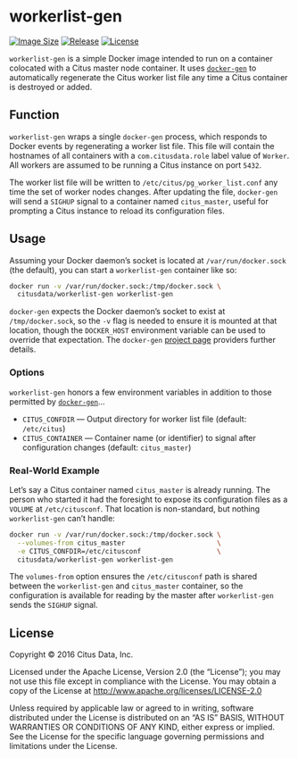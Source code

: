 # workerlist-gen

[![Image Size](https://img.shields.io/imagelayers/image-size/citusdata/workerlist-gen/latest.svg)][image size]
[![Release](https://img.shields.io/github/release/citusdata/workerlist-gen.svg)][release]
[![License](https://img.shields.io/github/license/citusdata/workerlist-gen.svg)][license]

`workerlist-gen` is a simple Docker image intended to run on a container colocated with a Citus master node container. It uses [`docker-gen`][docker-gen] to automatically regenerate the Citus worker list file any time a Citus container is destroyed or added.

## Function

`workerlist-gen` wraps a single `docker-gen` process, which responds to Docker events by regenerating a worker list file. This file will contain the hostnames of all containers with a `com.citusdata.role` label value of `Worker`. All workers are assumed to be running a Citus instance on port `5432`.

The worker list file will be written to `/etc/citus/pg_worker_list.conf` any time the set of worker nodes changes. After updating the file, `docker-gen` will send a `SIGHUP` signal to a container named `citus_master`, useful for prompting a Citus instance to reload its configuration files.

## Usage

Assuming your Docker daemon’s socket is located at `/var/run/docker.sock` (the default), you can start a `workerlist-gen` container like so:

```bash
docker run -v /var/run/docker.sock:/tmp/docker.sock \
  citusdata/workerlist-gen workerlist-gen
```

`docker-gen` expects the Docker daemon’s socket to exist at `/tmp/docker.sock`, so the `-v` flag is needed to ensure it is mounted at that location, though the `DOCKER_HOST` environment variable can be used to override that expectation. The `docker-gen` [project page][docker-gen] providers further details.

### Options

`workerlist-gen` honors a few environment variables in addition to those permitted by [`docker-gen`][docker-gen]…

  * `CITUS_CONFDIR` — Output directory for worker list file (default: `/etc/citus`)
  * `CITUS_CONTAINER` — Container name (or identifier) to signal after configuration changes (default: `citus_master`)

### Real-World Example

Let’s say a Citus container named `citus_master` is already running. The person who started it had the foresight to expose its configuration files as a `VOLUME` at `/etc/citusconf`. That location is non-standard, but nothing `workerlist-gen` can’t handle:

```bash
docker run -v /var/run/docker.sock:/tmp/docker.sock \
  --volumes-from citus_master                       \
  -e CITUS_CONFDIR=/etc/citusconf                   \
  citusdata/workerlist-gen workerlist-gen
```

The `volumes-from` option ensures the `/etc/citusconf` path is shared between the `workerlist-gen` and `citus_master` container, so the configuration is available for reading by the master after `workerlist-gen` sends the `SIGHUP` signal.

## License

Copyright © 2016 Citus Data, Inc.

Licensed under the Apache License, Version 2.0 (the “License”); you may not use this file except in compliance with the License. You may obtain a copy of the License at http://www.apache.org/licenses/LICENSE-2.0

Unless required by applicable law or agreed to in writing, software distributed under the License is distributed on an “AS IS” BASIS, WITHOUT WARRANTIES OR CONDITIONS OF ANY KIND, either express or implied. See the License for the specific language governing permissions and limitations under the License.

[image size]: https://imagelayers.io/?images=citusdata%2Fworkerlist-gen:latest
[release]: https://github.com/citusdata/workerlist-gen/releases/latest
[license]: LICENSE
[docker-gen]: https://github.com/jwilder/docker-gen
